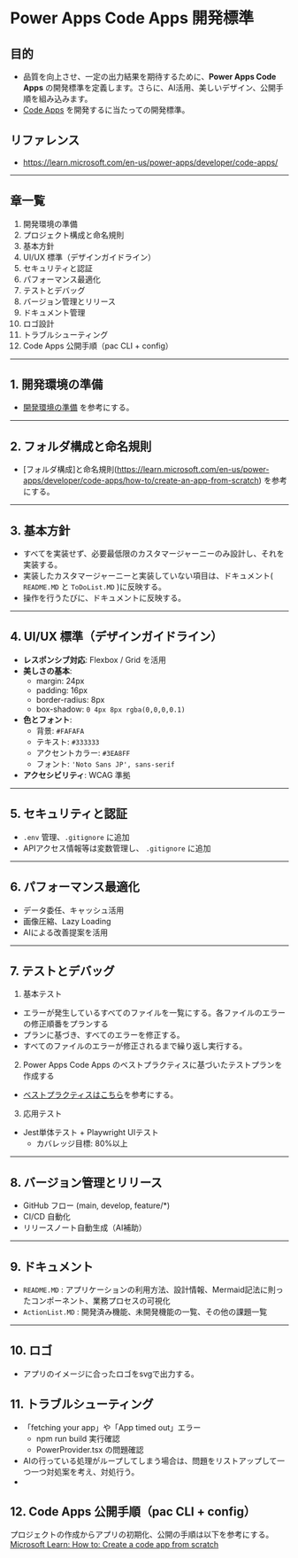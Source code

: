 # Power Apps Code Apps 開発標準

## 目的
- 品質を向上させ、一定の出力結果を期待するために、**Power Apps Code Apps** の開発標準を定義します。さらに、AI活用、美しいデザイン、公開手順を組み込みます。
- [Code Apps](https://aka.ms/CodeApps) を開発するに当たっての開発標準。
## リファレンス
- https://learn.microsoft.com/en-us/power-apps/developer/code-apps/
---

## 章一覧
1. 開発環境の準備
2. プロジェクト構成と命名規則
3. 基本方針
4. UI/UX 標準（デザインガイドライン）
5. セキュリティと認証
6. パフォーマンス最適化
7. テストとデバッグ
8. バージョン管理とリリース
9. ドキュメント管理
10. ロゴ設計
11. トラブルシューティング
12. Code Apps 公開手順（pac CLI + config） 

---

## 1. 開発環境の準備
- [開発環境の準備](https://learn.microsoft.com/en-us/power-apps/developer/code-apps/how-to/create-an-app-from-scratch) を参考にする。

---

## 2. フォルダ構成と命名規則
- [フォルダ構成]と命名規則(https://learn.microsoft.com/en-us/power-apps/developer/code-apps/how-to/create-an-app-from-scratch) を参考にする。

---
## 3. 基本方針
- すべてを実装せず、必要最低限のカスタマージャーニーのみ設計し、それを実装する。
- 実装したカスタマージャーニーと実装していない項目は、ドキュメント( `README.MD` と `ToDoList.MD` )に反映する。
- 操作を行うたびに、ドキュメントに反映する。

---

## 4. UI/UX 標準（デザインガイドライン）
- **レスポンシブ対応**: Flexbox / Grid を活用  
- **美しさの基本**:  
  - margin: 24px  
  - padding: 16px  
  - border-radius: 8px  
  - box-shadow: `0 4px 8px rgba(0,0,0,0.1)`  
- **色とフォント**:  
  - 背景: `#FAFAFA`  
  - テキスト: `#333333`  
  - アクセントカラー: `#3EA8FF`  
  - フォント: `'Noto Sans JP', sans-serif`  
- **アクセシビリティ**: WCAG 準拠  

---

## 5. セキュリティと認証
- `.env` 管理、`.gitignore` に追加  
- APIアクセス情報等は変数管理し、 `.gitignore` に追加  
---

## 6. パフォーマンス最適化
- データ委任、キャッシュ活用  
- 画像圧縮、Lazy Loading  
- AIによる改善提案を活用  

---

## 7. テストとデバッグ
1. 基本テスト
  - エラーが発生しているすべてのファイルを一覧にする。各ファイルのエラーの修正順番をプランする
  - プランに基づき、すべてのエラーを修正する。
  - すべてのファイルのエラーが修正されるまで繰り返し実行する。
2. Power Apps Code Apps のベストプラクティスに基づいたテストプランを作成する
  - [ベストプラクティスはこちら](https://learn.microsoft.com/en-us/power-apps/developer/code-apps/how-to/create-an-app-from-scratch)を参考にする。
3. 応用テスト
- Jest単体テスト + Playwright UIテスト
  - カバレッジ目標: 80%以上
---

## 8. バージョン管理とリリース
- GitHub フロー (main, develop, feature/*)  
- CI/CD 自動化  
- リリースノート自動生成（AI補助）  

---

## 9. ドキュメント 
- `README.MD` : アプリケーションの利用方法、設計情報、Mermaid記法に則ったコンポーネント、業務プロセスの可視化
- `ActionList.MD` : 開発済み機能、未開発機能の一覧、その他の課題一覧

---

## 10. ロゴ
- アプリのイメージに合ったロゴをsvgで出力する。

## 11. トラブルシューティング

- 「fetching your app」や「App timed out」エラー
    - npm run build 実行確認
    - PowerProvider.tsx の問題確認
- AIの行っている処理がループしてしまう場合は、問題をリストアップして一つ一つ対処案を考え、対処行う。
- 

## 12. Code Apps 公開手順（pac CLI + config）
プロジェクトの作成からアプリの初期化、公開の手順は以下を参考にする。
[Microsoft Learn: How to: Create a code app from scratch](https://learn.microsoft.com/en-us/power-apps/developer/code-apps/how-to/create-an-app-from-scratch)



